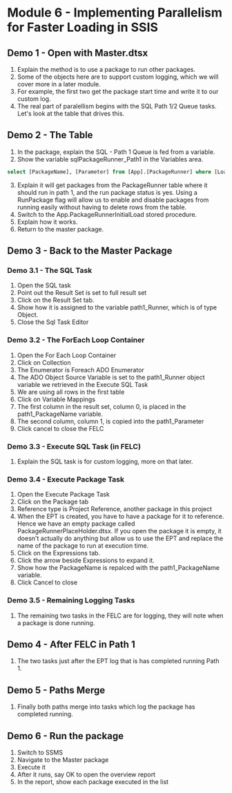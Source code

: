 ﻿# Module 6 - Implementing Parallelism for Faster Loading in SSIS

## Demo 1 - Open with Master.dtsx

1. Explain the method is to use a package to run other packages. 
2. Some of the objects here are to support custom logging, which we will cover more in a later module. 
3. For example, the first two get the package start time and write it to our custom log. 
4. The real part of paralellism begins with the SQL Path 1/2 Queue tasks. Let's look at the table that drives this.

## Demo 2 - The Table

1. In the package, explain the SQL - Path 1 Queue is fed from a variable.
2. Show the variable sqlPackageRunner_Path1 in the Variables area.

```sql
select [PackageName], [Parameter] from [App].[PackageRunner] where [LoadPath] = 1 and [RunPackage] = 'Y' order by [LoadOrder]
```

3. Explain it will get packages from the PackageRunner table where it should run in path 1, and the run package status is yes. Using a RunPackage flag will allow us to enable and disable packages from running easily without having to delete rows from the table.
4. Switch to the App.PackageRunnerInitialLoad stored procedure.
5. Explain how it works.
6. Return to the master package.

## Demo 3 - Back to the Master Package

### Demo 3.1 - The SQL Task

1. Open the SQL task
2. Point out the Result Set is set to full result set
3. Click on the Result Set tab.
4. Show how it is assigned to the variable path1_Runner, which is of type Object.
5. Close the Sql Task Editor

### Demo 3.2 - The ForEach Loop Container

1. Open the For Each Loop Container
2. Click on Collection
3. The Enumerator is Foreach ADO Enumerator
4. The ADO Object Source Variable is set to the path1_Runner object variable we retrieved in the Execute SQL Task
5. We are using all rows in the first table
6. Click on Variable Mappings
7. The first column in the result set, column 0, is placed in the path1_PackageName variable.
8. The second column, column 1, is copied into the path1_Parameter
9. Click cancel to close the FELC

### Demo 3.3 - Execute SQL Task (in FELC)

1. Explain the SQL task is for custom logging, more on that later.

### Demo 3.4 - Execute Package Task

1. Open the Execute Package Task
2. Click on the Package tab
3. Reference type is Project Reference, another package in this project
4. When the EPT is created, you have to have a package for it to reference. Hence we have an empty package called PackageRunnerPlaceHolder.dtsx. If you open the package it is empty, it doesn't actually do anything but allow us to use the EPT and replace the name of the package to run at execution time.
5. Click on the Expressions tab.
6. Click the arrow beside Expressions to expand it.
7. Show how the PackageName is repalced with the path1_PackageName variable.
8. Click Cancel to close

### Demo 3.5 - Remaining Logging Tasks

1. The remaining two tasks in the FELC are for logging, they will note when a package is done running.

## Demo 4 - After FELC in Path 1

1. The two tasks just after the EPT log that is has completed running Path 1.

## Demo 5 - Paths Merge

1. Finally both paths merge into tasks which log the package has completed running.

## Demo 6 - Run the package

1. Switch to SSMS
2. Navigate to the Master package
3. Execute it
4. After it runs, say OK to open the overview report
5. In the report, show each package executed in the list
